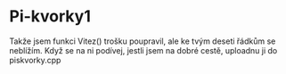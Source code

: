 # Pi-kvorky1

Takže jsem funkci Vitez() trošku poupravil, ale ke tvým deseti řádkům se neblížím. Když se na ni podívej, jestli jsem na dobré cestě, uploadnu ji do piskvorky.cpp
